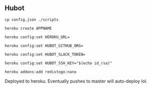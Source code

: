 ## Hubot

`cp config.json ./scripts`

`heroku create APPNAME`

`heroku config:set HEROKU_URL=`

`heroku config:set HUBOT_GITHUB_ORG=`

`heroku config:set HUBOT_SLACK_TOKEN=`

`heroku config:set HUBOT_SSH_KEY="$(echo id_rsa)"`

`heroku addons:add redistogo:nano`

Deployed to heroku. Eventually pushes to master will auto-deploy lol.
